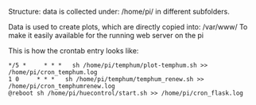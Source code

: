Structure:
data is collected under:
/home/pi/ in different subfolders.

Data is used to create plots, which are directly copied into:
/var/www/
To make it easily available for the running web server on the pi


This is how the crontab entry looks like:

```#check temperature and relative humidity and calculate absolute humidity, create plot to apache folder
*/5 *     * * *   sh /home/pi/temphum/plot-temphum.sh >> /home/pi/cron_temphum.log
1 0     * * *   sh /home/pi/temphum/temphum_renew.sh >> /home/pi/cron_temphumrenew.log
@reboot sh /home/pi/huecontrol/start.sh >> /home/pi/cron_flask.log
```
